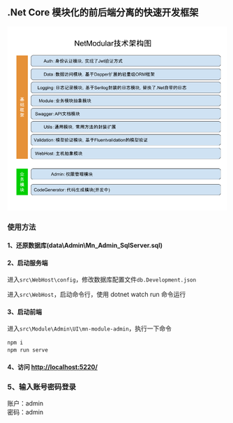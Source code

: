 ## .Net Core 模块化的前后端分离的快速开发框架

![架构图](./docs/image/Architecture.png)

### 使用方法

#### 1、还原数据库(data\Admin\Mn_Admin_SqlServer.sql)

#### 2、启动服务端

进入`src\WebHost\config`，修改数据库配置文件`db.Development.json`

进入`src\WebHost`，启动命令行，使用 dotnet watch run 命令运行

#### 3、启动前端

进入`src\Module\Admin\UI\mn-module-admin`，执行一下命令

```js
npm i
npm run serve
```

#### 4、访问 [http://localhost:5220/](http://localhost:5220/)

### 5、输入账号密码登录

账户：admin  
密码：admin
